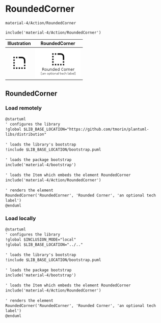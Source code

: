 # RoundedCorner


```text
material-4/Action/RoundedCorner
```

```text
include('material-4/Action/RoundedCorner')
```



| Illustration | RoundedCorner |
| :---: | :---: |
| ![illustration for Illustration](../../material-4/Action/RoundedCorner.png) | ![illustration for RoundedCorner](../../material-4/Action/RoundedCorner.Local.png) |




## RoundedCorner

### Load remotely
```plantuml
@startuml
' configures the library
!global $LIB_BASE_LOCATION="https://github.com/tmorin/plantuml-libs/distribution"

' loads the library's bootstrap
!include $LIB_BASE_LOCATION/bootstrap.puml

' loads the package bootstrap
include('material-4/bootstrap')

' loads the Item which embeds the element RoundedCorner
include('material-4/Action/RoundedCorner')

' renders the element
RoundedCorner('RoundedCorner', 'Rounded Corner', 'an optional tech label')
@enduml
```

### Load locally
```plantuml
@startuml
' configures the library
!global $INCLUSION_MODE="local"
!global $LIB_BASE_LOCATION="../.."

' loads the library's bootstrap
!include $LIB_BASE_LOCATION/bootstrap.puml

' loads the package bootstrap
include('material-4/bootstrap')

' loads the Item which embeds the element RoundedCorner
include('material-4/Action/RoundedCorner')

' renders the element
RoundedCorner('RoundedCorner', 'Rounded Corner', 'an optional tech label')
@enduml
```

